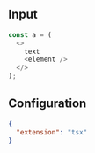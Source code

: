 
## Input
```javascript input
const a = (
  <>
    text
    <element />
  </>
);
```

## Configuration
```json configuration
{
  "extension": "tsx"
}
```
